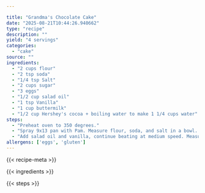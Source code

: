 ```yaml
---

title: "Grandma's Chocolate Cake"
date: "2025-08-21T10:44:26.940662"
type: "recipe"
description: ""
yield: "4 servings"
categories:
  - "cake"
source: ""
ingredients:
  - "2 cups flour"
  - "2 tsp soda"
  - "1/4 tsp Salt"
  - "2 cups sugar"
  - "3 eggs"
  - "1/2 cup salad oil"
  - "1 tsp Vanilla"
  - "1 cup buttermilk"
  - "1/2 cup Hershey's cocoa + boiling water to make 1 1/4 cups water"
steps:
  - "Preheat oven to 350 degrees."
  - "Spray 9x13 pan with Pam. Measure flour, soda, and salt in a bowl. In large mixer bowl, beat sugar and eggs."
  - "Add salad oil and vanilla, continue beating at medium speed. Measure cocoa in measuring cup, add boiling water to make 1 1/4 cup mixture, mix well. Add to other mixture and continue beating. Add buttermilk. Continue beating. Add flour mixture. Continue beating at medium speed until all ingredients are mixed well. Beat at a higher speed for 30 seconds. Pour into pan. Bake at 350 degrees for 35-40 minutes, or until clears toothpick test. Cool in pan and frost with favorite frosting."
allergens: ['eggs', 'gluten']
---
```


{{< recipe-meta >}}

{{< ingredients >}}

{{< steps >}}
